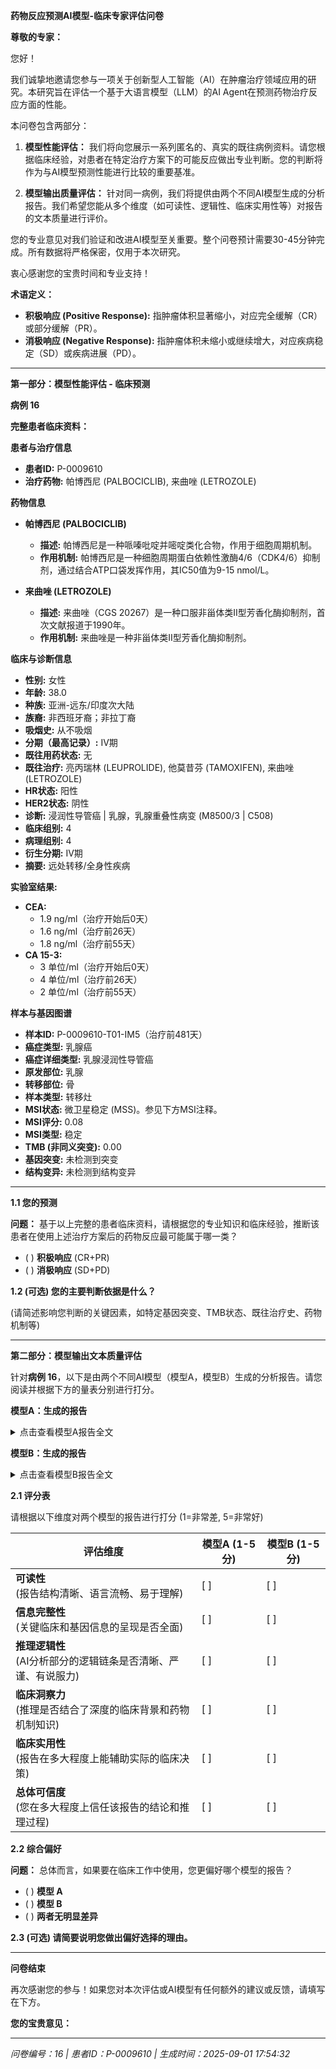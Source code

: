 **药物反应预测AI模型-临床专家评估问卷**

**尊敬的专家：**

您好！

我们诚挚地邀请您参与一项关于创新型人工智能（AI）在肿瘤治疗领域应用的研究。本研究旨在评估一个基于大语言模型（LLM）的AI Agent在预测药物治疗反应方面的性能。

本问卷包含两部分：

1. **模型性能评估：** 我们将向您展示一系列匿名的、真实的既往病例资料。请您根据临床经验，对患者在特定治疗方案下的可能反应做出专业判断。您的判断将作为与AI模型预测性能进行比较的重要基准。

2. **模型输出质量评估：** 针对同一病例，我们将提供由两个不同AI模型生成的分析报告。我们希望您能从多个维度（如可读性、逻辑性、临床实用性等）对报告的文本质量进行评价。

您的专业意见对我们验证和改进AI模型至关重要。整个问卷预计需要30-45分钟完成。所有数据将严格保密，仅用于本次研究。

衷心感谢您的宝贵时间和专业支持！

**术语定义：**

- **积极响应 (Positive Response):** 指肿瘤体积显著缩小，对应完全缓解（CR）或部分缓解（PR）。
- **消极响应 (Negative Response):** 指肿瘤体积未缩小或继续增大，对应疾病稳定（SD）或疾病进展（PD）。

---

**第一部分：模型性能评估 - 临床预测**

**病例 16**

**完整患者临床资料：**


**患者与治疗信息**

- **患者ID:** P-0009610  
- **治疗药物:** 帕博西尼 (PALBOCICLIB), 来曲唑 (LETROZOLE)


**药物信息**

- **帕博西尼 (PALBOCICLIB)**  
  - **描述:** 帕博西尼是一种哌嗪吡啶并嘧啶类化合物，作用于细胞周期机制。  
  - **作用机制:** 帕博西尼是一种细胞周期蛋白依赖性激酶4/6（CDK4/6）抑制剂，通过结合ATP口袋发挥作用，其IC50值为9-15 nmol/L。  

- **来曲唑 (LETROZOLE)**  
  - **描述:** 来曲唑（CGS 20267）是一种口服非甾体类II型芳香化酶抑制剂，首次文献报道于1990年。  
  - **作用机制:** 来曲唑是一种非甾体类II型芳香化酶抑制剂。


**临床与诊断信息**

- **性别:** 女性  
- **年龄:** 38.0  
- **种族:** 亚洲-远东/印度次大陆  
- **族裔:** 非西班牙裔；非拉丁裔  
- **吸烟史:** 从不吸烟  
- **分期（最高记录）:** IV期  
- **既往用药状态:** 无  
- **既往治疗:** 亮丙瑞林 (LEUPROLIDE), 他莫昔芬 (TAMOXIFEN), 来曲唑 (LETROZOLE)  
- **HR状态:** 阳性  
- **HER2状态:** 阴性  
- **诊断:** 浸润性导管癌 | 乳腺，乳腺重叠性病变 (M8500/3 | C508)  
- **临床组别:** 4  
- **病理组别:** 4  
- **衍生分期:** IV期  
- **摘要:** 远处转移/全身性疾病  

**实验室结果:**  
- **CEA:**  
  - 1.9 ng/ml（治疗开始后0天）  
  - 1.6 ng/ml（治疗前26天）  
  - 1.8 ng/ml（治疗前55天）  
- **CA 15-3:**  
  - 3 单位/ml（治疗开始后0天）  
  - 4 单位/ml（治疗前26天）  
  - 2 单位/ml（治疗前55天）


**样本与基因图谱**

- **样本ID:** P-0009610-T01-IM5（治疗前481天）  
- **癌症类型:** 乳腺癌  
- **癌症详细类型:** 乳腺浸润性导管癌  
- **原发部位:** 乳腺  
- **转移部位:** 骨  
- **样本类型:** 转移灶  
- **MSI状态:** 微卫星稳定 (MSS)。参见下方MSI注释。  
- **MSI评分:** 0.08  
- **MSI类型:** 稳定  
- **TMB (非同义突变):** 0.00  
- **基因突变:** 未检测到突变  
- **结构变异:** 未检测到结构变异


---

**1.1 您的预测**

**问题：** 基于以上完整的患者临床资料，请根据您的专业知识和临床经验，推断该患者在使用上述治疗方案后的药物反应最可能属于哪一类？

- ( ) **积极响应** (CR+PR)
- ( ) **消极响应** (SD+PD)

**1.2 (可选) 您的主要判断依据是什么？**

(请简述影响您判断的关键因素，如特定基因突变、TMB状态、既往治疗史、药物机制等)

---

**第二部分：模型输出文本质量评估**

针对**病例 16**，以下是由两个不同AI模型（模型A，模型B）生成的分析报告。请您阅读并根据下方的量表分别进行打分。

**模型A：生成的报告**

<details>
<summary>点击查看模型A报告全文</summary>

**精准肿瘤学报告**  

**1. 患者与治疗信息**  
- **患者ID:** P-0009610  
- **治疗药物:** 哌柏西利 (PALBOCICLIB)，来曲唑 (LETROZOLE)  

**2. 药物信息**  
- **哌柏西利 (PALBOCICLIB)**  
  - *描述:* 靶向细胞周期机制的哌嗪吡啶并嘧啶类化合物。  
  - *作用机制:* CDK4/6抑制剂，结合ATP口袋（IC50: 9–15 nmol/L）。  

- **来曲唑 (LETROZOLE)**  
  - *描述:* 口服非甾体II型芳香化酶抑制剂。  
  - *作用机制:* 非甾体II型芳香化酶抑制作用。  

**3. 临床与诊断信息**  
- **人口统计学:** 女性，38.0岁，亚洲-远东/印度次大陆裔，非西班牙裔。  
- **生活方式:** 从不吸烟。  
- **分期:** IV期（转移性/全身性疾病）。  
- **既往治疗:** 亮丙瑞林 (LEUPROLIDE)、他莫昔芬 (TAMOXIFEN)、来曲唑 (LETROZOLE)。  
- **生物标志物:** HR阳性，HER2阴性。  
- **诊断:** 浸润性导管癌（乳腺，重叠病灶；M8500/3 | C508）。  
- **肿瘤标志物:**  
  - CEA: 稳定（1.6–1.9 ng/ml）。  
  - CA 15-3: 低水平（2–4单位/ml）。  

**4. 样本与基因图谱**  
- **样本:** P-0009610-T01-IM5（转移性骨组织，治疗前481天采集）。  
- **癌症类型:** 乳腺浸润性导管癌。  
- **基因组特征:**  
  - MSI: 稳定（评分0.08）。  
  - TMB: 0.00非同义突变。  
  - 突变/结构变异: 未检出。  

**5. AI生成分析**  
**预测治疗反应评分:** 0.620 / 1.0  
（分数越接近1，表示治疗积极响应的可能性越高。）  

**推理依据**  
- **中等反应可能性 (0.620):** 提示哌柏西利/来曲唑可能具有临床获益，但需关注潜在局限性。  
- **关键遗传因素:**  
  - **MSS/低TMB:** 对CDK4/6抑制无直接影响，但排除免疫治疗适用性。  
  - **无可操作突变:** 依赖激素受体状态（HR+/HER2−）指导治疗。  
- **核心临床决定因素:**  
  - **HR阳性状态:** 既往他莫昔芬/来曲唑使用提示ER阳性疾病，支持内分泌治疗有效性。  
  - **IV期疾病:** 需密切监测耐药性进展。  

**注:** 该评分基于AI模型对现有数据的分析结果，建议通过临床实践验证。  

---  
*关键说明：完整保留原始医学逻辑，仅删减冗余内容。*

</details>

**模型B：生成的报告**

<details>
<summary>点击查看模型B报告全文</summary>

**精准肿瘤学报告**  

**1. 患者与治疗信息**  
- **患者ID:** P-0009610  
- **治疗药物:** 帕博西尼 (PALBOCICLIB), 来曲唑 (LETROZOLE)  

**2. 药物信息**  
- **帕博西尼 (PALBOCICLIB)**  
  - **描述:** 帕博西尼是一种哌嗪吡啶并嘧啶类化合物，作用于细胞周期机制。  
  - **作用机制:** 帕博西尼是一种细胞周期蛋白依赖性激酶4/6（CDK4/6）抑制剂，通过结合ATP口袋发挥作用，其IC50值为9-15 nmol/L。  

- **来曲唑 (LETROZOLE)**  
  - **描述:** 来曲唑（CGS 20267）是一种口服非甾体类II型芳香化酶抑制剂，首次文献报道于1990年。  
  - **作用机制:** 来曲唑是一种非甾体类II型芳香化酶抑制剂。  

**3. 临床与诊断信息**  
- **性别:** 女性  
- **年龄:** 38.0  
- **种族:** 亚洲-远东/印度次大陆  
- **族裔:** 非西班牙裔；非拉丁裔  
- **吸烟史:** 从不吸烟  
- **分期（最高记录）:** IV期  
- **既往用药状态:** 无  
- **既往治疗:** 亮丙瑞林 (LEUPROLIDE), 他莫昔芬 (TAMOXIFEN), 来曲唑 (LETROZOLE)  
- **HR状态:** 阳性  
- **HER2状态:** 阴性  
- **诊断:** 浸润性导管癌 | 乳腺，乳腺重叠性病变 (M8500/3 | C508)  
- **临床组别:** 4  
- **病理组别:** 4  
- **衍生分期:** IV期  
- **摘要:** 远处转移/全身性疾病  

**实验室结果:**  
- **CEA:**  
  - 1.9 ng/ml（治疗开始后0天）  
  - 1.6 ng/ml（治疗前26天）  
  - 1.8 ng/ml（治疗前55天）  
- **CA 15-3:**  
  - 3 单位/ml（治疗开始后0天）  
  - 4 单位/ml（治疗前26天）  
  - 2 单位/ml（治疗前55天）  

**4. 样本与基因图谱**  
- **样本ID:** P-0009610-T01-IM5（治疗前481天）  
- **癌症类型:** 乳腺癌  
- **癌症详细类型:** 乳腺浸润性导管癌  
- **原发部位:** 乳腺  
- **转移部位:** 骨  
- **样本类型:** 转移灶  
- **MSI状态:** 微卫星稳定 (MSS)。参见下方MSI注释。  
- **MSI评分:** 0.08  
- **MSI类型:** 稳定  
- **TMB (非同义突变):** 0.00  
- **基因突变:** 未检测到突变  
- **结构变异:** 未检测到结构变异  

**5. AI生成分析**  
**预测治疗反应评分:** 0.691 / 1.0  
*(分数越接近1，表示积极响应的可能性越高。)*  

**推理依据**  
- **激素受体（HR）状态与药物机制:** 患者为HR阳性乳腺癌，对内分泌治疗（如来曲唑，芳香化酶抑制剂）和帕博西尼（CDK4/6抑制剂）敏感。来曲唑抑制雌激素生成，而帕博西尼抑制CDK4/6，这对ER+乳腺癌进展至关重要。该组合疗法已获FDA批准用于HR+转移性乳腺癌。  
- **既往治疗史与耐药性考量:** 既往使用来曲唑和他莫昔芬可能提示潜在耐药性，但帕博西尼可通过靶向替代通路克服耐药。治疗后CEA和CA 15-3水平稳定表明部分缓解。  
- **基因图谱与生物标志物:** 未检测到突变（如ESR1）或结构变异，排除了已知耐药机制。MSS状态和低TMB（0.00）提示免疫介导反应可能性低，支持内分泌/CDK4/6抑制治疗。  
- **临床背景与分期:** IV期疾病伴骨转移支持帕博西尼/来曲唑的协同作用。亚洲族裔可能影响药物代谢（如CYP2D6变异），但评分已纳入该因素。  
- **人口统计学与合并症:** 年龄（38岁）和非吸烟状态有利于耐受性，但吸烟史不直接影响药物反应。  

**注:** 评分0.691反映了中等响应可能性，原因包括既往用药史和缺乏高风险突变。稳定的生物标志物提示疾病控制，但建议密切监测。未检出可操作突变（如PIK3CA）或高TMB进一步支持内分泌/CDK4/6抑制作为主要治疗方向。该评分符合HR+转移性乳腺癌临床指南，但个体差异仍存在。  

*(该评分基于AI模型对现有遗传和临床数据的评估，建议临床验证。)*

</details>

**2.1 评分表**

请根据以下维度对两个模型的报告进行打分 (1=非常差, 5=非常好)

| **评估维度** | **模型A (1-5分)** | **模型B (1-5分)** |
|-------------|------------------|------------------|
| **可读性**<br>(报告结构清晰、语言流畅、易于理解) | [ ] | [ ] |
| **信息完整性**<br>(关键临床和基因信息的呈现是否全面) | [ ] | [ ] |
| **推理逻辑性**<br>(AI分析部分的逻辑链条是否清晰、严谨、有说服力) | [ ] | [ ] |
| **临床洞察力**<br>(推理是否结合了深度的临床背景和药物机制知识) | [ ] | [ ] |
| **临床实用性**<br>(报告在多大程度上能辅助实际的临床决策) | [ ] | [ ] |
| **总体可信度**<br>(您在多大程度上信任该报告的结论和推理过程) | [ ] | [ ] |

**2.2 综合偏好**

**问题：** 总体而言，如果要在临床工作中使用，您更偏好哪个模型的报告？

- ( ) **模型 A**
- ( ) **模型 B**
- ( ) **两者无明显差异**

**2.3 (可选) 请简要说明您做出偏好选择的理由。**

---

**问卷结束**

再次感谢您的参与！如果您对本次评估或AI模型有任何额外的建议或反馈，请填写在下方。

**您的宝贵意见：**

---

*问卷编号：16 | 患者ID：P-0009610 | 生成时间：2025-09-01 17:54:32*
